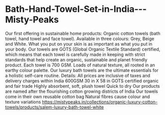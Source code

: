 # Bath-Hand-Towel-Set-in-India---Misty-Peaks
Our first offering in sustainable home products: Organic cotton towels (bath towel, hand towel and face towel). Available in three colours: Grey, Beige and White. What you put on your skin is as important as what you put in your body. Our towels are GOTS (Global Organic Textile Standard) certified, which means that each towel is carefully made in keeping with strict standards that help create an organic, sustainable and planet friendly product. Each towel is 700 GSM. Loads of natural texture, all rooted in an earthy colour palette. Our luxury bath towels are the ultimate essentials for a holistic self-care routine.   Details:  All prices are inclusive of taxes and delivery charges within India 600GSM 30 in X 58 in GOTS certified organic and fair trade  Highly absorbent, soft, plush towel Quick to dry Our products are named after the flourishing cotton growing districts of India Our towels come in their own reusable cotton bag Natural fibres cause colour and texture variations https://mistypeaks.in/collections/organic-luxury-cotton-towels/products/salem-luxury-bath-towel-white
